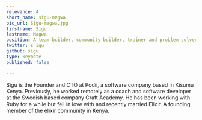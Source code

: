 ```yaml
---
relevance: 4
short_name: sigu-magwa
pic_url: Sigu-magwa.jpg
firstname: Sigu
lastname: Magwa
position: A team builder, community builder, trainer and problem solver
twitter: s_igu
github: sigu
type: keynote
published: false

---
```

<p>Sigu is the Founder and CTO at Podii, a software company based in Kisumu Kenya. Previously, he worked remotely as a coach and software developer at the Swedish based company Craft Academy. He has been working with Ruby for a while but fell in love with and recently married Elixir. A founding member of the elixir community in Kenya. </p>